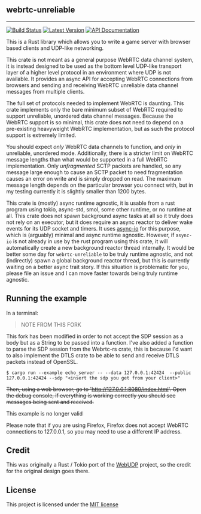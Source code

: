 ## webrtc-unreliable

---

[![Build Status](https://img.shields.io/circleci/project/github/kyren/webrtc-unreliable.svg)](https://circleci.com/gh/kyren/webrtc-unreliable)
[![Latest Version](https://img.shields.io/crates/v/webrtc-unreliable.svg)](https://crates.io/crates/webrtc-unreliable)
[![API Documentation](https://docs.rs/webrtc-unreliable/badge.svg)](https://docs.rs/webrtc-unreliable)

This is a Rust library which allows you to write a game server with browser
based clients and UDP-like networking.

This crate is not meant as a general purpose WebRTC data channel system, it is
instead designed to be used as the bottom level UDP-like transport layer of a
higher level protocol in an environment where UDP is not available.  It provides
an async API for accepting WebRTC connections from browsers and sending and
receiving WebRTC unreliable data channel messages from multiple clients.

The full set of protocols needed to implement WebRTC is daunting.  This crate
implements only the bare minimum subset of WebRTC required to support
unreliable, unordered data channel messages.  Because the WebRTC support is so
minimal, this crate does not need to depend on a pre-existing heavyweight WebRTC
implementation, but as such the protocol support is extremely limited.

You should expect *only* WebRTC data channels to function, and *only* in
unreliable, unordered mode.  Additionally, there is a stricter limit on WebRTC
message lengths than what would be supported in a full WebRTC implementation.
Only *unfragmented* SCTP packets are handled, so any message large enough to
cause an SCTP packet to need fragmentation causes an error on write and is
simply dropped on read.  The maximum message length depends on the particular
browser you connect with, but in my testing currently it is slightly smaller
than 1200 bytes.

This crate is (mostly) async runtime agnostic, it is usable from a rust program
using tokio, async-std, smol, some other runtime, or no runtime at all.  This
crate does not spawn background async tasks at all so it truly does not rely on
an executor, but it does require an async reactor to deliver wake events for its
UDP socket and timers.  It uses [async-io](https://github.com/stjepang/async-io)
for this purpose, which is (arguably) minimal and async runtime agnostic.
However, if `async-io` is not already in use by the rust program using this
crate, it will automatically create a new background reactor thread internally.
It would be better some day for `webrtc-unreliable` to be truly runtime
agnostic, and not (indirectly) spawn a global background reactor thread, but
this is currently waiting on a better async trait story.  If this situation is
problematic for you, please file an issue and I can move faster towards being
truly runtime agnostic.

## Running the example

In a terminal: 
> NOTE FROM THIS FORK

This fork has been modified in order to not accept the SDP session as a body but as a String to be passed into a function.
I've also added a function to parse the SDP session from the Webrtc-rs crate, this is because I'd want to also implement
the DTLS crate to be able to send and receive DTLS packets instead of OpenSSL.

```
$ cargo run --example echo_server -- --data 127.0.0.1:42424  --public 127.0.0.1:42424 --sdp "<insert the sdp you get from your client>"
```

~~Then, using a web browser, go to 'http://127.0.0.1:8080/index.html'. Open the
debug console, if everything is working correctly you should see messages being
sent and received.~~

This example is no longer valid 

Please note that if you are using Firefox, Firefox does not accept WebRTC
connections to 127.0.0.1, so you may need to use a different IP address.

## Credit

This was originally a Rust / Tokio port of the
[WebUDP](https://github.com/seemk/WebUdp) project, so the credit for the
original design goes there.

## License

This project is licensed under the [MIT license](LICENSE)
